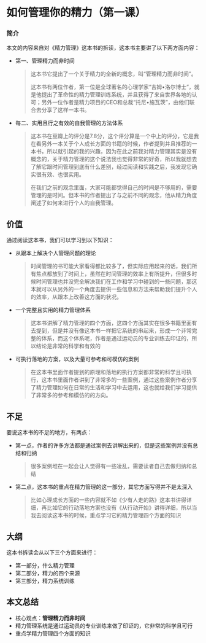 # 如何管理你的精力（第一课）

### 简介

本文的内容来自对《精力管理》这本书的拆读，这本书主要讲了以下两方面内容：

- 第一、管理精力而非时间

  > 这本书它提出了一个关于精力的全新的概念，叫“管理精力而非时间”。
  >
  > 这本书有两位作者，第一位是全球著名的心理学家“吉姆•洛尔博士”，就是他提出了革命性的精力管理训练系统，并且获得了来自世界各地的认可；另外一位作者是精力项目的CEO和总裁“托尼•施瓦茨”，由他们联合去分享了这样一本书。

- 每二、实用且行之有效的自我管理的方法体系

  > 这本书在豆瓣上的评分是7.8分，这个评分算是一个中上的评分，它是我在看另外一本关于个人成长方面的书籍的时候，作者提到并且推荐的一本书，所以就引起的我的兴趣，因为在此之前我对精力管理其实是没有概念的，关于精力管理的这个说法我也觉得非常的好奇，所以我就想去了解它跟时间管理到底有什么差别，经过阅读和实践之后，我发现它确实很有效、也很实用。
  >
  > 在我们之前的观念里面，大家可能都觉得自己的时间是不够用的，需要管理的是时间。但本书的作者提出了与之前不同的观念，他从精力角度阐述了如何来进行个人的自我管理。



## 价值

通过阅读这本书，我们可以学习到以下知识：

- 从跟本上解决个人管理问题的理论

  > 时间管理的书可能大家看得都比较多了，但实际应用起来的话，我们所有焦点都放到了时间上，虽然在时间管理的效率上有所提升，但很多时候时间管理也并没完全解决我们在工作和学习中碰到的一些问题，那这本就可以从另外的一个角度去提供一些信息和方法来帮助我们提升个人的效率，从跟本上改善这方面的状况。

- 一个完整且实用的精力管理体系

  > 这本书讲解了精力管理的四个方面，这四个方面其实在很多书籍里面有去提到，但是并没有像这本书一样把它系统的串起来，形成一个非常完整的体系，而这个体系呢，作者是通过运动员的专业训练去印证的，所以结论是非常的科学和有效的

- 可执行落地的方案，以及大量可参考和可模仿的案例

  > 在这本书里面作者提到的原理和落地的执行方案都非常的科学且可执行，这本书里面作者讲到了非常多的一些案例，通过这些案例作者分享了精力管理如何在日常的生活和学习中去运用，这也就给我们学习提供了非常多的参考和模仿的的方向。

## 不足

要说这本书的不足的地方，有两点：

- 第一点，作者的许多方法都是通过案例去讲解出来的，但是这些案例并没有总结和归纳

  > 很多案例堆在一起会让人觉得有一些凌乱，需要读者自己去做归纳和总结

- 第二点，这本书的重点在精力管理的这一部分，其它方面写得并不是太深入

  > 比如心理成长方面的一些内容就不如《少有人走的路》这本书讲得详细，再比如它的行动落地方案也没有《从行动开始》讲得详细，所以当我去阅读这本书的时候，重点学习它的精力管理四个方面的知识

## 大纲

这本书拆读会从以下三个方面来进行：

- 第一部分，什么精力管理
- 第二部分，精力的四个来源
- 第三部分，精力系统训练



## 本文总结

- 核心观点：**管理精力而非时间**
- 精力管理系统是通过运动员的专业训练来做了印证的，它非常的科学且可行
- 重点学精力管理四个方面的知识

